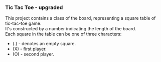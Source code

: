 ### Tic Tac Toe - upgraded

This project contains a class of the board, representing a square table of tic-tac-toe game. </br>
It's constructed by a number indicating the length of the board. </br> 
Each square in the table can be one of three characters: </br>
* (.) - denotes an empty square.
* (X) - first player.
* (O) - second player.
